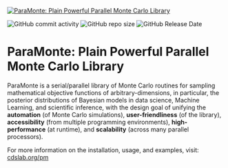 [![ParaMonte: Plain Powerful Parallel Monte Carlo Library](https://www.cdslab.org/paramonte/images/paramonte.png)](https://www.cdslab.org/paramonte)  

![GitHub commit activity](https://img.shields.io/github/commit-activity/y/cdslaborg/paramonte) 
![GitHub repo size](https://img.shields.io/github/repo-size/cdslaborg/paramonte) 
![GitHub Release Date](https://img.shields.io/github/release-date/cdslaborg/paramonte)

ParaMonte: Plain Powerful Parallel Monte Carlo Library
======================================================

ParaMonte is a serial/parallel library of Monte Carlo routines for sampling mathematical objective functions of arbitrary-dimensions, in particular, the posterior distributions of Bayesian models in data science, Machine Learning, and scientific inference, with the design goal of unifying the **automation** (of Monte Carlo simulations), **user-friendliness** (of the library), **accessibility** (from multiple programming environments), **high-performance** (at runtime), and **scalability** (across many parallel processors).

For more information on the installation, usage, and examples, visit: [cdslab.org/pm](https://www.cdslab.org/paramonte)
